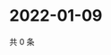 # 2022-01-09

共 0 条

<!-- BEGIN WEIBO -->
<!-- 最后更新时间 Sun Jan 09 2022 15:11:35 GMT+0800 (China Standard Time) -->

<!-- END WEIBO -->
